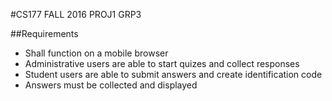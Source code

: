 #CS177 FALL 2016 PROJ1 GRP3

##Requirements
* Shall function on a mobile browser
* Administrative users are able to start quizes and collect responses
* Student users are able to submit answers and create identification code
* Answers must be collected and displayed
